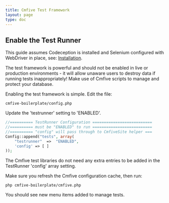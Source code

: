 ```yaml
---
title: Cmfive Test Framework
layout: page
type: doc
---
```


## Enable the Test Runner

This guide assumes Codeception is installed and Selenium configured with WebDriver in place, see: [Installation](/documentation/cmfive_tests/config-web-driver).

The test framework is powerful and should not be enabled in live or production environments - it will allow unaware users to destroy data if running tests inappropriately! Make use of Cmfive scripts to manage and protect your database.

Enabling the test framework is simple. Edit the file:
```batch
cmfive-boilerplate/config.php
```
Update the 'testrunner' setting to 'ENABLED'.

```php
//========== TestRunner Configuration ==========================
//========== must be "ENABLED" to run ==========================
//========== "config" will pass through to CmfiveSite helper ===
Config::append("tests", array(
    "testrunner"  =>  "ENABLED",
    'config' => [ ]
));
```
The Cmfive test libraries do not need any extra entries to be added in the TestRunner 'config' array setting.

Make sure you refresh the Cmfive configuration cache, then run:
```batch
php cmfive-boilerplate/cmfive.php
```

You should see new menu items added to manage tests.